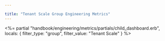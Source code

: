 ```yaml
---

title: "Tenant Scale Group Engineering Metrics"
---
```









<%= partial "handbook/engineering/metrics/partials/child_dashboard.erb", locals: { filter_type: "group", filter_value: "Tenant Scale" } %>
